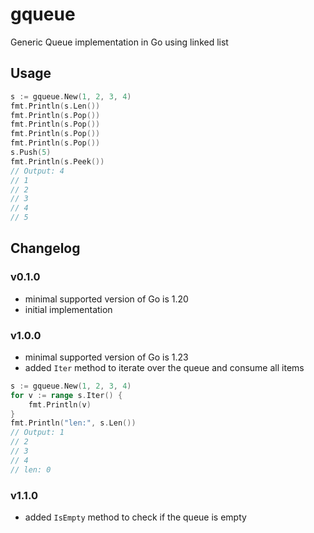 # gqueue
Generic Queue implementation in Go using linked list

## Usage

```go
s := gqueue.New(1, 2, 3, 4)
fmt.Println(s.Len())
fmt.Println(s.Pop())
fmt.Println(s.Pop())
fmt.Println(s.Pop())
fmt.Println(s.Pop())
s.Push(5)
fmt.Println(s.Peek())
// Output: 4
// 1
// 2
// 3
// 4
// 5
```

## Changelog
### v0.1.0
- minimal supported version of Go is 1.20
- initial implementation

### v1.0.0
- minimal supported version of Go is 1.23
- added `Iter` method to iterate over the queue and consume all items
```go
s := gqueue.New(1, 2, 3, 4)
for v := range s.Iter() {
    fmt.Println(v)
}
fmt.Println("len:", s.Len())
// Output: 1
// 2
// 3
// 4
// len: 0
```

### v1.1.0
- added `IsEmpty` method to check if the queue is empty
